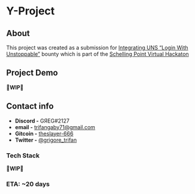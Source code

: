 # Y-Project
## About
This project was created as a submission for [Integrating UNS “Login With Unstoppable”](https://gitcoin.co/issue/unstoppabledomains/gitcoin-bounties/4/100027487) bounty which is part of the [Schelling Point Virtual Hackaton](https://gitcoin.co/hackathon/schellingpoint)

## Project Demo
**🚧WIP🚧**

## Contact info
* **Discord -** GЯEG#2127
* **email -** trifangaby71@gmail.com
* **Gitcoin -** [theslayer-666](https://gitcoin.co/profile/theslayer-666)
* **Twitter -** [@grigore_trifan](https://twitter.com/grigore_trifan)

### Tech Stack
**🚧WIP🚧**

### ETA: ~20 days